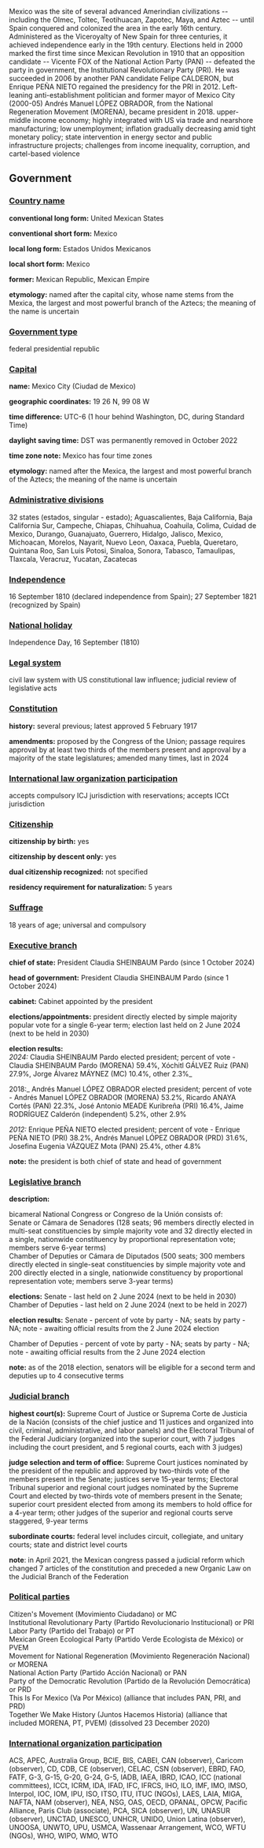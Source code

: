 Mexico was the site of several advanced Amerindian civilizations -- including the Olmec, Toltec, Teotihuacan, Zapotec, Maya, and Aztec -- until Spain conquered and colonized the area in the early 16th century. Administered as the Viceroyalty of New Spain for three centuries, it achieved independence early in the 19th century. Elections held in 2000 marked the first time since Mexican Revolution in 1910 that an opposition candidate -- Vicente FOX of the National Action Party (PAN) -- defeated the party in government, the Institutional Revolutionary Party (PRI). He was succeeded in 2006 by another PAN candidate Felipe CALDERON, but Enrique PEÑA NIETO regained the presidency for the PRI in 2012. Left-leaning anti-establishment politician and former mayor of Mexico City (2000-05) Andrés Manuel LÓPEZ OBRADOR, from the National Regeneration Movement (MORENA), became president in 2018.
upper-middle income economy; highly integrated with US via trade and nearshore manufacturing; low unemployment; inflation gradually decreasing amid tight monetary policy; state intervention in energy sector and public infrastructure projects; challenges from income inequality, corruption, and cartel-based violence

## Government

### [Country name](https://www.cia.gov/the-world-factbook/field/country-name/)

**conventional long form:** United Mexican States  
  
**conventional short form:** Mexico  
  
**local long form:** Estados Unidos Mexicanos  
  
**local short form:** Mexico  
  
**former:** Mexican Republic, Mexican Empire  
  
**etymology:** named after the capital city, whose name stems from the Mexica, the largest and most powerful branch of the Aztecs; the meaning of the name is uncertain

### [Government type](https://www.cia.gov/the-world-factbook/field/government-type/)

federal presidential republic

### [Capital](https://www.cia.gov/the-world-factbook/field/capital/)

**name:** Mexico City (Ciudad de Mexico)  
  
**geographic coordinates:** 19 26 N, 99 08 W  
  
**time difference:** UTC-6 (1 hour behind Washington, DC, during Standard Time)  
  
**daylight saving time:** DST was permanently removed in October 2022  
  
**time zone note:** Mexico has four time zones  
  
**etymology:** named after the Mexica, the largest and most powerful branch of the Aztecs; the meaning of the name is uncertain

### [Administrative divisions](https://www.cia.gov/the-world-factbook/field/administrative-divisions/)

32 states (estados, singular - estado); Aguascalientes, Baja California, Baja California Sur, Campeche, Chiapas, Chihuahua, Coahuila, Colima, Cuidad de Mexico, Durango, Guanajuato, Guerrero, Hidalgo, Jalisco, Mexico, Michoacan, Morelos, Nayarit, Nuevo Leon, Oaxaca, Puebla, Queretaro, Quintana Roo, San Luis Potosi, Sinaloa, Sonora, Tabasco, Tamaulipas, Tlaxcala, Veracruz, Yucatan, Zacatecas

### [Independence](https://www.cia.gov/the-world-factbook/field/independence/)

16 September 1810 (declared independence from Spain); 27 September 1821 (recognized by Spain)

### [National holiday](https://www.cia.gov/the-world-factbook/field/national-holiday/)

Independence Day, 16 September (1810)

### [Legal system](https://www.cia.gov/the-world-factbook/field/legal-system/)

civil law system with US constitutional law influence; judicial review of legislative acts

### [Constitution](https://www.cia.gov/the-world-factbook/field/constitution/)

**history:** several previous; latest approved 5 February 1917  
  
**amendments:** proposed by the Congress of the Union; passage requires approval by at least two thirds of the members present and approval by a majority of the state legislatures; amended many times, last in 2024

### [International law organization participation](https://www.cia.gov/the-world-factbook/field/international-law-organization-participation/)

accepts compulsory ICJ jurisdiction with reservations; accepts ICCt jurisdiction

### [Citizenship](https://www.cia.gov/the-world-factbook/field/citizenship/)

**citizenship by birth:** yes  
  
**citizenship by descent only:** yes  
  
**dual citizenship recognized:** not specified  
  
**residency requirement for naturalization:** 5 years

### [Suffrage](https://www.cia.gov/the-world-factbook/field/suffrage/)

18 years of age; universal and compulsory

### [Executive branch](https://www.cia.gov/the-world-factbook/field/executive-branch/)

**chief of state:** President Claudia SHEINBAUM Pardo (since 1 October 2024)  
  
**head of government:** President Claudia SHEINBAUM Pardo (since 1 October 2024)  
  
**cabinet:** Cabinet appointed by the president  
  
**elections/appointments:** president directly elected by simple majority popular vote for a single 6-year term; election last held on 2 June 2024 (next to be held in 2030)  
  
**election results:**  
_2024:_ Claudia SHEINBAUM Pardo elected president; percent of vote - Claudia SHEINBAUM Pardo (MORENA) 59.4%, Xóchitl GÁLVEZ Ruiz (PAN) 27.9%, Jorge Álvarez MÁYNEZ (MC) 10.4%, other 2.3%_  
  
2018:_ Andrés Manuel LÓPEZ OBRADOR elected president; percent of vote - Andrés Manuel LÓPEZ OBRADOR (MORENA) 53.2%, Ricardo ANAYA Cortés (PAN) 22.3%, José Antonio MEADE Kuribreña (PRI) 16.4%, Jaime RODRÍGUEZ Calderón (independent) 5.2%, other 2.9%  
  
_2012:_ Enrique PEÑA NIETO elected president; percent of vote - Enrique PEÑA NIETO (PRI) 38.2%, Andrés Manuel LÓPEZ OBRADOR (PRD) 31.6%, Josefina Eugenia VÁZQUEZ Mota (PAN) 25.4%, other 4.8%  
  
**note:** the president is both chief of state and head of government

### [Legislative branch](https://www.cia.gov/the-world-factbook/field/legislative-branch/)

**description:**

bicameral National Congress or Congreso de la Unión consists of:  
Senate or Cámara de Senadores (128 seats; 96 members directly elected in multi-seat constituencies by simple majority vote and 32 directly elected in a single, nationwide constituency by proportional representation vote; members serve 6-year terms)  
Chamber of Deputies or Cámara de Diputados (500 seats; 300 members directly elected in single-seat constituencies by simple majority vote and 200 directly elected in a single, nationwide constituency by proportional representation vote; members serve 3-year terms)

  
  
**elections:** Senate - last held on 2 June 2024 (next to be held in 2030)  
Chamber of Deputies - last held on 2 June 2024 (next to be held in 2027)  
  
**election results:** Senate - percent of vote by party - NA; seats by party - NA; note - awaiting official results from the 2 June 2024 election  
  
Chamber of Deputies - percent of vote by party - NA; seats by party - NA; note - awaiting official results from the 2 June 2024 election  
  
**note:** as of the 2018 election, senators will be eligible for a second term and deputies up to 4 consecutive terms

### [Judicial branch](https://www.cia.gov/the-world-factbook/field/judicial-branch/)

**highest court(s):** Supreme Court of Justice or Suprema Corte de Justicia de la Nación (consists of the chief justice and 11 justices and organized into civil, criminal, administrative, and labor panels) and the Electoral Tribunal of the Federal Judiciary (organized into the superior court, with 7 judges including the court president, and 5 regional courts, each with 3 judges)  
  
**judge selection and term of office:** Supreme Court justices nominated by the president of the republic and approved by two-thirds vote of the members present in the Senate; justices serve 15-year terms; Electoral Tribunal superior and regional court judges nominated by the Supreme Court and elected by two-thirds vote of members present in the Senate; superior court president elected from among its members to hold office for a 4-year term; other judges of the superior and regional courts serve staggered, 9-year terms  
  
**subordinate courts:** federal level includes circuit, collegiate, and unitary courts; state and district level courts  
  
**note**: in April 2021, the Mexican congress passed a judicial reform which changed 7 articles of the constitution and preceded a new Organic Law on the Judicial Branch of the Federation

### [Political parties](https://www.cia.gov/the-world-factbook/field/political-parties/)

Citizen's Movement (Movimiento Ciudadano) or MC  
Institutional Revolutionary Party (Partido Revolucionario Institucional) or PRI  
Labor Party (Partido del Trabajo) or PT  
Mexican Green Ecological Party (Partido Verde Ecologista de México) or PVEM  
Movement for National Regeneration (Movimiento Regeneración Nacional) or MORENA  
National Action Party (Partido Acción Nacional) or PAN  
Party of the Democratic Revolution (Partido de la Revolución Democrática) or PRD  
This Is For Mexico (Va Por México) (alliance that includes PAN, PRI, and PRD)  
Together We Make History (Juntos Hacemos Historia) (alliance that included MORENA, PT, PVEM) (dissolved 23 December 2020)  
  

### [International organization participation](https://www.cia.gov/the-world-factbook/field/international-organization-participation/)

ACS, APEC, Australia Group, BCIE, BIS, CABEI, CAN (observer), Caricom (observer), CD, CDB, CE (observer), CELAC, CSN (observer), EBRD, FAO, FATF, G-3, G-15, G-20, G-24, G-5, IADB, IAEA, IBRD, ICAO, ICC (national committees), ICCt, ICRM, IDA, IFAD, IFC, IFRCS, IHO, ILO, IMF, IMO, IMSO, Interpol, IOC, IOM, IPU, ISO, ITSO, ITU, ITUC (NGOs), LAES, LAIA, MIGA, NAFTA, NAM (observer), NEA, NSG, OAS, OECD, OPANAL, OPCW, Pacific Alliance, Paris Club (associate), PCA, SICA (observer), UN, UNASUR (observer), UNCTAD, UNESCO, UNHCR, UNIDO, Union Latina (observer), UNOOSA, UNWTO, UPU, USMCA, Wassenaar Arrangement, WCO, WFTU (NGOs), WHO, WIPO, WMO, WTO
